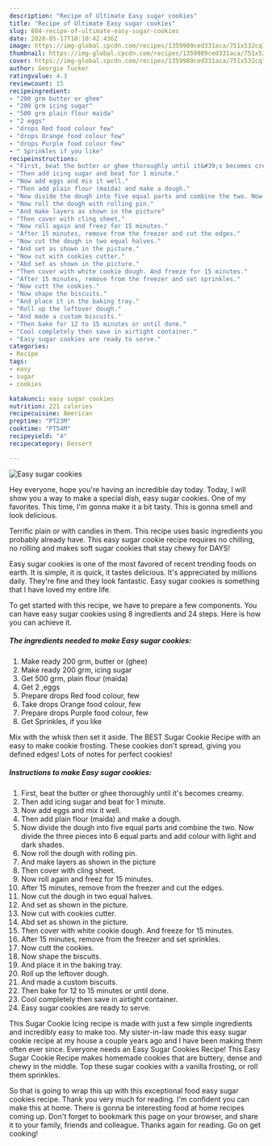```yaml
---
description: "Recipe of Ultimate Easy sugar cookies"
title: "Recipe of Ultimate Easy sugar cookies"
slug: 884-recipe-of-ultimate-easy-sugar-cookies
date: 2020-05-17T10:10:42.436Z
image: https://img-global.cpcdn.com/recipes/1359989ced331aca/751x532cq70/easy-sugar-cookies-recipe-main-photo.jpg
thumbnail: https://img-global.cpcdn.com/recipes/1359989ced331aca/751x532cq70/easy-sugar-cookies-recipe-main-photo.jpg
cover: https://img-global.cpcdn.com/recipes/1359989ced331aca/751x532cq70/easy-sugar-cookies-recipe-main-photo.jpg
author: Georgie Tucker
ratingvalue: 4.3
reviewcount: 15
recipeingredient:
- "200 grm butter or ghee"
- "200 grm icing sugar"
- "500 grm plain flour maida"
- "2 eggs"
- "drops Red food colour few"
- "drops Orange food colour few"
- "drops Purple food colour few"
- " Sprinkles if you like"
recipeinstructions:
- "First, beat the butter or ghee thoroughly until it&#39;s becomes creamy."
- "Then add icing sugar and beat for 1 minute."
- "Now add eggs and mix it well."
- "Then add plain flour (maida) and make a dough."
- "Now divide the dough into five equal parts and combine the two. Now divide the three pieces into 6 equal parts and add colour with light and dark shades."
- "Now roll the dough with rolling pin."
- "And make layers as shown in the picture"
- "Then cover with cling sheet."
- "Now roll again and freez for 15 minutes."
- "After 15 minutes, remove from the freezer and cut the edges."
- "Now cut the dough in two equal halves."
- "And set as shown in the picture."
- "Now cut with cookies cutter."
- "Abd set as shown in the picture."
- "Then cover with white cookie dough. And freeze for 15 minutes."
- "After 15 minutes, remove from the freezer and set sprinkles."
- "Now cutt the cookies."
- "Now shape the biscuits."
- "And place it in the baking tray."
- "Roll up the leftover dough."
- "And made a custom biscuits."
- "Then bake for 12 to 15 minutes or until done."
- "Cool completely then save in airtight container."
- "Easy sugar cookies are ready to serve."
categories:
- Recipe
tags:
- easy
- sugar
- cookies

katakunci: easy sugar cookies 
nutrition: 221 calories
recipecuisine: American
preptime: "PT23M"
cooktime: "PT54M"
recipeyield: "4"
recipecategory: Dessert

---
```



![Easy sugar cookies](https://img-global.cpcdn.com/recipes/1359989ced331aca/751x532cq70/easy-sugar-cookies-recipe-main-photo.jpg)

Hey everyone, hope you're having an incredible day today. Today, I will show you a way to make a special dish, easy sugar cookies. One of my favorites. This time, I'm gonna make it a bit tasty. This is gonna smell and look delicious.

Terrific plain or with candies in them. This recipe uses basic ingredients you probably already have. This easy sugar cookie recipe requires no chilling, no rolling and makes soft sugar cookies that stay chewy for DAYS!

Easy sugar cookies is one of the most favored of recent trending foods on earth. It is simple, it is quick, it tastes delicious. It's appreciated by millions daily. They're fine and they look fantastic. Easy sugar cookies is something that I have loved my entire life.


To get started with this recipe, we have to prepare a few components. You can have easy sugar cookies using 8 ingredients and 24 steps. Here is how you can achieve it.

<!--inarticleads1-->

##### The ingredients needed to make Easy sugar cookies:

1. Make ready 200 grm, butter or (ghee)
1. Make ready 200 grm, icing sugar
1. Get 500 grm, plain flour (maida)
1. Get 2 ,eggs
1. Prepare drops Red food colour, few
1. Take drops Orange food colour, few
1. Prepare drops Purple food colour, few
1. Get  Sprinkles, if you like


Mix with the whisk then set it aside. The BEST Sugar Cookie Recipe with an easy to make cookie frosting. These cookies don&#39;t spread, giving you defined edges! Lots of notes for perfect cookies! 

<!--inarticleads2-->

##### Instructions to make Easy sugar cookies:

1. First, beat the butter or ghee thoroughly until it&#39;s becomes creamy.
1. Then add icing sugar and beat for 1 minute.
1. Now add eggs and mix it well.
1. Then add plain flour (maida) and make a dough.
1. Now divide the dough into five equal parts and combine the two. Now divide the three pieces into 6 equal parts and add colour with light and dark shades.
1. Now roll the dough with rolling pin.
1. And make layers as shown in the picture
1. Then cover with cling sheet.
1. Now roll again and freez for 15 minutes.
1. After 15 minutes, remove from the freezer and cut the edges.
1. Now cut the dough in two equal halves.
1. And set as shown in the picture.
1. Now cut with cookies cutter.
1. Abd set as shown in the picture.
1. Then cover with white cookie dough. And freeze for 15 minutes.
1. After 15 minutes, remove from the freezer and set sprinkles.
1. Now cutt the cookies.
1. Now shape the biscuits.
1. And place it in the baking tray.
1. Roll up the leftover dough.
1. And made a custom biscuits.
1. Then bake for 12 to 15 minutes or until done.
1. Cool completely then save in airtight container.
1. Easy sugar cookies are ready to serve.


This Sugar Cookie Icing recipe is made with just a few simple ingredients and incredibly easy to make too. My sister-in-law made this easy sugar cookie recipe at my house a couple years ago and I have been making them often ever since. Everyone needs an Easy Sugar Cookies Recipe! This Easy Sugar Cookie Recipe makes homemade cookies that are buttery, dense and chewy in the middle. Top these sugar cookies with a vanilla frosting, or roll them sprinkles. 

So that is going to wrap this up with this exceptional food easy sugar cookies recipe. Thank you very much for reading. I'm confident you can make this at home. There is gonna be interesting food at home recipes coming up. Don't forget to bookmark this page on your browser, and share it to your family, friends and colleague. Thanks again for reading. Go on get cooking!
